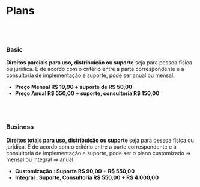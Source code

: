 <br/>

# Plans

<br/>
<br/>

### Basic

**Direitos parciais para uso, distribuição ou suporte** seja para pessoa física ou jurídica. E de acordo com o critério entre a parte correspondente e a consultoria de implementação e suporte, pode ser anual ou mensal. 

- **Preço Mensal R$ 19,90 + suporte de R$ 50,00** 
- **Preço Anual R$ 550,00 + suporte, consultoria  R$ 150,00**


<br/>
<br/>

### Business

**Direitos totais para uso, distribuição ou suporte** seja para pessoa física ou jurídica. E de acordo com o critério entre a parte correspondente e a consultoria de implementação e suporte, pode ser o plano customizado => mensal ou integral => anual.  


- **Customização : Suporte R$ 90,00 + R$ 550,00**
- **Integral : Suporte, Consultoria  R$ 550,00 + R$ 4.000,00**  

<br/>
<br/>
<br/>

<br/>
<br/>
